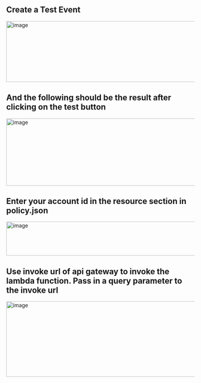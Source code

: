 ## Create a Test Event
<img width="569" height="163" alt="image" src="https://github.com/user-attachments/assets/bedbf629-5dfa-4029-ab57-3f8748fd4ef4" />


## And the following should be the result after clicking on the test button
<img width="881" height="180" alt="image" src="https://github.com/user-attachments/assets/9430f665-5f35-4264-bcb5-a92f09d24462" />


## Enter your account id in the resource section in policy.json
<img width="732" height="91" alt="image" src="https://github.com/user-attachments/assets/db24be76-473d-432f-b392-0249eb7a1cf9" />

## Use invoke url of api gateway to invoke the lambda function. Pass in a query parameter to the invoke url
<img width="773" height="202" alt="image" src="https://github.com/user-attachments/assets/4f34c448-bcf7-441e-ad60-5c3c6bebc93f" />
